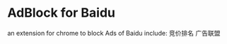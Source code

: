 AdBlock for Baidu
=====================

an extension for chrome to block Ads of Baidu include:
竞价排名
广告联盟